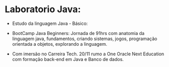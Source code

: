 # Laboratorio Java:
- Estudo da linguagem Java - Básico:

- BootCamp Java Beginners: Jornada de 91hrs com anatomia da linguagem java, fundamentos, criando sistemas, jogos, programação orientada a objetos, explorando a linguagem.

 - Com imersão no Carreira Tech. 20/11 rumo a One Oracle Next Education com formação back-end em Java e Banco de dados.
 
